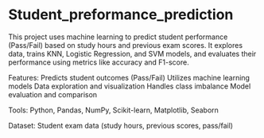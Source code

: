 # Student_preformance_prediction

This project uses machine learning to predict student performance (Pass/Fail) based on study hours and previous exam scores. It explores data, trains KNN, Logistic Regression, and SVM models, and evaluates their performance using metrics like accuracy and F1-score.

Features:
Predicts student outcomes (Pass/Fail)
Utilizes machine learning models
Data exploration and visualization
Handles class imbalance
Model evaluation and comparison

Tools:
Python, Pandas, NumPy, Scikit-learn, Matplotlib, Seaborn

Dataset:
Student exam data (study hours, previous scores, pass/fail)
